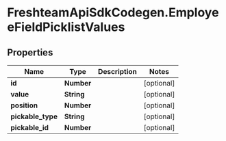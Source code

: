 # FreshteamApiSdkCodegen.EmployeeFieldPicklistValues

## Properties

| Name              | Type       | Description | Notes      |
| ----------------- | ---------- | ----------- | ---------- |
| **id**            | **Number** |             | [optional] |
| **value**         | **String** |             | [optional] |
| **position**      | **Number** |             | [optional] |
| **pickable_type** | **String** |             | [optional] |
| **pickable_id**   | **Number** |             | [optional] |
